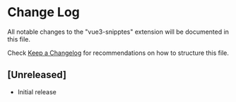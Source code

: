 # Change Log

All notable changes to the "vue3-snipptes" extension will be documented in this file.

Check [Keep a Changelog](http://keepachangelog.com/) for recommendations on how to structure this file.

## [Unreleased]

- Initial release